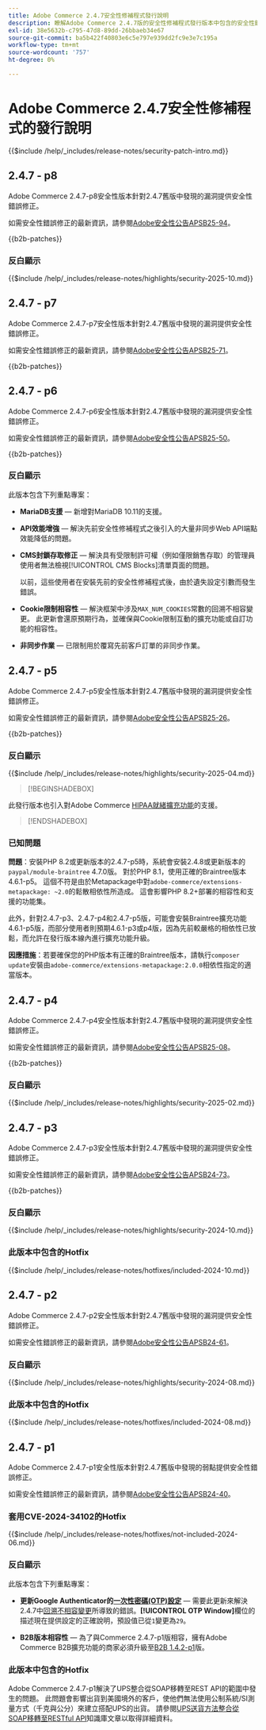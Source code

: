 ```yaml
---
title: Adobe Commerce 2.4.7安全性修補程式發行說明
description: 瞭解Adobe Commerce 2.4.7版的安全性修補程式發行版本中包含的安全性錯誤修正、安全性增強功能和其他安全性相關更新。
exl-id: 38e5632b-c795-47d8-89dd-26bbaeb34e67
source-git-commit: ba5b422f40803e6c5e797e939dd2fc9e3e7c195a
workflow-type: tm+mt
source-wordcount: '757'
ht-degree: 0%

---
```


# Adobe Commerce 2.4.7安全性修補程式的發行說明

{{$include /help/_includes/release-notes/security-patch-intro.md}}

## 2.4.7 - p8

Adobe Commerce 2.4.7-p8安全性版本針對2.4.7舊版中發現的漏洞提供安全性錯誤修正。

如需安全性錯誤修正的最新資訊，請參閱[Adobe安全性公告APSB25-94](https://helpx.adobe.com/security/products/magento/apsb25-94.html)。

{{b2b-patches}}

### 反白顯示

{{$include /help/_includes/release-notes/highlights/security-2025-10.md}}

## 2.4.7 - p7

Adobe Commerce 2.4.7-p7安全性版本針對2.4.7舊版中發現的漏洞提供安全性錯誤修正。

如需安全性錯誤修正的最新資訊，請參閱[Adobe安全性公告APSB25-71](https://helpx.adobe.com/tw/security/products/magento/apsb25-71.html)。

{{b2b-patches}}

## 2.4.7 - p6

Adobe Commerce 2.4.7-p6安全性版本針對2.4.7舊版中發現的漏洞提供安全性錯誤修正。

如需安全性錯誤修正的最新資訊，請參閱[Adobe安全性公告APSB25-50](https://helpx.adobe.com/tw/security/products/magento/apsb25-50.html)。

{{b2b-patches}}

### 反白顯示

此版本包含下列重點專案：

* **MariaDB支援** — 新增對MariaDB 10.11的支援。

* **API效能增強** — 解決先前安全性修補程式之後引入的大量非同步Web API端點效能降低的問題。<!-- AC-14078 -->

* **CMS封鎖存取修正** — 解決具有受限制許可權（例如僅限銷售存取）的管理員使用者無法檢視[!UICONTROL CMS Blocks]清單頁面的問題。

  以前，這些使用者在安裝先前的安全性修補程式後，由於遺失設定引數而發生錯誤。<!-- AC-14087 -->

* **Cookie限制相容性** — 解決框架中涉及`MAX_NUM_COOKIES`常數的回溯不相容變更。 此更新會還原預期行為，並確保與Cookie限制互動的擴充功能或自訂功能的相容性。<!-- AC-14475 -->

* **非同步作業** — 已限制用於覆寫先前客戶訂單的非同步作業。<!-- AC-13917 -->

## 2.4.7 - p5

Adobe Commerce 2.4.7-p5安全性版本針對2.4.7舊版中發現的漏洞提供安全性錯誤修正。

如需安全性錯誤修正的最新資訊，請參閱[Adobe安全性公告APSB25-26](https://helpx.adobe.com/tw/security/products/magento/apsb25-26.html)。

{{b2b-patches}}

### 反白顯示

{{$include /help/_includes/release-notes/highlights/security-2025-04.md}}

>[!BEGINSHADEBOX]

此發行版本也引入對Adobe Commerce [HIPAA就緒擴充功能](https://experienceleague.adobe.com/zh-hant/docs/commerce-admin/start/compliance/hipaa-ready-service/overview)的支援。

>[!ENDSHADEBOX]

### 已知問題

**問題**：安裝PHP 8.2或更新版本的2.4.7-p5時，系統會安裝2.4.8或更新版本的`paypal/module-braintree` 4.7.0版。 對於PHP 8.1，使用正確的Braintree版本4.6.1-p5。 這個不符是由於Metapackage中對`adobe-commerce/extensions-metapackage: ~2.0`的鬆散相依性所造成。 這會影響PHP 8.2+部署的相容性和支援的功能集。<!-- ACPLTSRV-6276) -->

此外，針對2.4.7-p3、2.4.7-p4和2.4.7-p5版，可能會安裝Braintree擴充功能4.6.1-p5版，而部分使用者則預期4.6.1-p3或p4版，因為先前較嚴格的相依性已放鬆，而允許在發行版本線內進行擴充功能升級。<!-- AC-14430 -->

**因應措施**：若要確保您的PHP版本有正確的Braintree版本，請執行`composer update`安裝由`adobe-commerce/extensions-metapackage:2.0.0`相依性指定的適當版本。

## 2.4.7 - p4

Adobe Commerce 2.4.7-p4安全性版本針對2.4.7舊版中發現的漏洞提供安全性錯誤修正。

如需安全性錯誤修正的最新資訊，請參閱[Adobe安全性公告APSB25-08](https://helpx.adobe.com/tw/security/products/magento/apsb25-08.html)。

{{b2b-patches}}

### 反白顯示

{{$include /help/_includes/release-notes/highlights/security-2025-02.md}}

## 2.4.7 - p3

Adobe Commerce 2.4.7-p3安全性版本針對2.4.7舊版中發現的漏洞提供安全性錯誤修正。

如需安全性錯誤修正的最新資訊，請參閱[Adobe安全性公告APSB24-73](https://helpx.adobe.com/tw/security/products/magento/apsb24-73.html)。

{{b2b-patches}}

### 反白顯示

{{$include /help/_includes/release-notes/highlights/security-2024-10.md}}

### 此版本中包含的Hotfix

{{$include /help/_includes/release-notes/hotfixes/included-2024-10.md}}

## 2.4.7 - p2

Adobe Commerce 2.4.7-p2安全性版本針對2.4.7舊版中發現的漏洞提供安全性錯誤修正。

如需安全性錯誤修正的最新資訊，請參閱[Adobe安全性公告APSB24-61](https://helpx.adobe.com/tw/security/products/magento/apsb24-61.html)。

### 反白顯示

{{$include /help/_includes/release-notes/highlights/security-2024-08.md}}

### 此版本中包含的Hotfix

{{$include /help/_includes/release-notes/hotfixes/included-2024-08.md}}

## 2.4.7 - p1

Adobe Commerce 2.4.7-p1安全性版本針對2.4.7舊版中發現的弱點提供安全性錯誤修正。

如需安全性錯誤修正的最新資訊，請參閱[Adobe安全性公告APSB24-40](https://helpx.adobe.com/tw/security/products/magento/apsb24-40.html)。

### 套用CVE-2024-34102的Hotfix

{{$include /help/_includes/release-notes/hotfixes/not-included-2024-06.md}}

### 反白顯示

此版本包含下列重點專案：

* **更新Google Authenticator的[一次性密碼(OTP)設定](https://experienceleague.adobe.com/zh-hant/docs/commerce-admin/systems/security/2fa/security-two-factor-authentication#google)** — 需要此更新來解決2.4.7中[回溯不相容變更](https://developer.adobe.com/commerce/php/development/backward-incompatible-changes/highlights/#new-system-configuration-validation-for-two-factor-authentication-otp_window-value)所導致的錯誤。**[!UICONTROL OTP Window]**&#x200B;欄位的描述現在提供設定的正確說明，預設值已從`1`變更為`29`。

* **B2B版本相容性** — 為了與Commerce 2.4.7-p1版相容，擁有Adobe Commerce B2B擴充功能的商家必須升級至[B2B 1.4.2-p1](https://experienceleague.adobe.com/zh-hant/docs/commerce-admin/b2b/release-notes#b2b-v142-p1)版。

### 此版本中包含的Hotfix

Adobe Commerce 2.4.7-p1解決了UPS整合從SOAP移轉至REST API的範圍中發生的問題。 此問題會影響出貨到美國境外的客戶，使他們無法使用公制系統/SI測量方式（千克與公分）來建立搭配UPS的出貨。 請參閱[UPS送貨方法整合從SOAP移轉至RESTful API](https://experienceleague.adobe.com/zh-hant/docs/commerce-knowledge-base/kb/troubleshooting/known-issues-patches-attached/ups-shipping-method-integration-migration-from-soap-to-restful-api)知識庫文章以取得詳細資料。

<!-- Last updated from includes: 2025-10-06 13:12:34 -->

